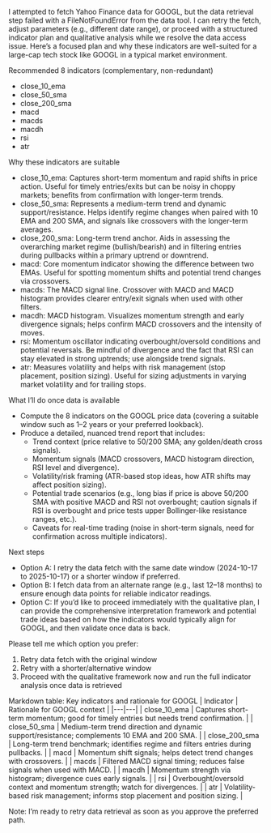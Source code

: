 I attempted to fetch Yahoo Finance data for GOOGL, but the data retrieval step failed with a FileNotFoundError from the data tool. I can retry the fetch, adjust parameters (e.g., different date range), or proceed with a structured indicator plan and qualitative analysis while we resolve the data access issue. Here’s a focused plan and why these indicators are well-suited for a large-cap tech stock like GOOGL in a typical market environment.

Recommended 8 indicators (complementary, non-redundant)
- close_10_ema
- close_50_sma
- close_200_sma
- macd
- macds
- macdh
- rsi
- atr

Why these indicators are suitable
- close_10_ema: Captures short-term momentum and rapid shifts in price action. Useful for timely entries/exits but can be noisy in choppy markets; benefits from confirmation with longer-term trends.
- close_50_sma: Represents a medium-term trend and dynamic support/resistance. Helps identify regime changes when paired with 10 EMA and 200 SMA, and signals like crossovers with the longer-term averages.
- close_200_sma: Long-term trend anchor. Aids in assessing the overarching market regime (bullish/bearish) and in filtering entries during pullbacks within a primary uptrend or downtrend.
- macd: Core momentum indicator showing the difference between two EMAs. Useful for spotting momentum shifts and potential trend changes via crossovers.
- macds: The MACD signal line. Crossover with MACD and MACD histogram provides clearer entry/exit signals when used with other filters.
- macdh: MACD histogram. Visualizes momentum strength and early divergence signals; helps confirm MACD crossovers and the intensity of moves.
- rsi: Momentum oscillator indicating overbought/oversold conditions and potential reversals. Be mindful of divergence and the fact that RSI can stay elevated in strong uptrends; use alongside trend signals.
- atr: Measures volatility and helps with risk management (stop placement, position sizing). Useful for sizing adjustments in varying market volatility and for trailing stops.

What I’ll do once data is available
- Compute the 8 indicators on the GOOGL price data (covering a suitable window such as 1–2 years or your preferred lookback).
- Produce a detailed, nuanced trend report that includes:
  - Trend context (price relative to 50/200 SMA; any golden/death cross signals).
  - Momentum signals (MACD crossovers, MACD histogram direction, RSI level and divergence).
  - Volatility/risk framing (ATR-based stop ideas, how ATR shifts may affect position sizing).
  - Potential trade scenarios (e.g., long bias if price is above 50/200 SMA with positive MACD and RSI not overbought; caution signals if RSI is overbought and price tests upper Bollinger-like resistance ranges, etc.).
  - Caveats for real-time trading (noise in short-term signals, need for confirmation across multiple indicators).

Next steps
- Option A: I retry the data fetch with the same date window (2024-10-17 to 2025-10-17) or a shorter window if preferred.
- Option B: I fetch data from an alternate range (e.g., last 12–18 months) to ensure enough data points for reliable indicator readings.
- Option C: If you’d like to proceed immediately with the qualitative plan, I can provide the comprehensive interpretation framework and potential trade ideas based on how the indicators would typically align for GOOGL, and then validate once data is back.

Please tell me which option you prefer:
1) Retry data fetch with the original window
2) Retry with a shorter/alternative window
3) Proceed with the qualitative framework now and run the full indicator analysis once data is retrieved

Markdown table: Key indicators and rationale for GOOGL
| Indicator | Rationale for GOOGL context |
|---|---|
| close_10_ema | Captures short-term momentum; good for timely entries but needs trend confirmation. |
| close_50_sma | Medium-term trend direction and dynamic support/resistance; complements 10 EMA and 200 SMA. |
| close_200_sma | Long-term trend benchmark; identifies regime and filters entries during pullbacks. |
| macd | Momentum shift signals; helps detect trend changes with crossovers. |
| macds | Filtered MACD signal timing; reduces false signals when used with MACD. |
| macdh | Momentum strength via histogram; divergence cues early signals. |
| rsi | Overbought/oversold context and momentum strength; watch for divergences. |
| atr | Volatility-based risk management; informs stop placement and position sizing. |

Note: I’m ready to retry data retrieval as soon as you approve the preferred path.